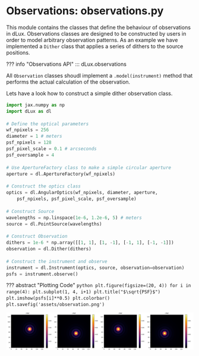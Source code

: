 # Observations: observations.py

This module contains the classes that define the behaviour of observations in dLux. Observations classes are designed to be constructed by users in order to model arbitrary observation patterns. As an example we have implemented a `Dither` class that applies a series of dithers to the source positions.

??? info "Observations API"
    ::: dLux.observations

All `Observation` classes shoudl implement a `.model(instrument)` method that performs the actual calculation of the observation.

Lets have a look how to construct a simple dither observation class.

```python
import jax.numpy as np
import dLux as dl

# Define the optical parameters
wf_npixels = 256
diameter = 1 # meters
psf_npixels = 128
psf_pixel_scale = 0.1 # arcseconds
psf_oversample = 4

# Use ApertureFactory class to make a simple circular aperture
aperture = dl.ApertureFactory(wf_npixels)

# Construct the optics class
optics = dl.AngularOptics(wf_npixels, diameter, aperture, 
    psf_npixels, psf_pixel_scale, psf_oversample)

# Construct Source
wavelengths = np.linspace(1e-6, 1.2e-6, 5) # meters
source = dl.PointSource(wavelengths)

# Construct Observation
dithers = 1e-6 * np.array([[1, 1], [1, -1], [-1, 1], [-1, -1]])
observation = dl.Dither(dithers)

# Construct the instrument and observe
instrument = dl.Instrument(optics, source, observation=observation)
psfs = instrument.observe()
```

??? abstract "Plotting Code"
    ```python
    plt.figure(figsize=(20, 4))
    for i in range(4):
        plt.subplot(1, 4, i+1)
        plt.title("$\sqrt{PSF}$")
        plt.imshow(psfs[i]**0.5)
        plt.colorbar()
    plt.savefig('assets/observation.png')
    ```

![observation](../assets/observation.png)

<!-- # Observations

The observations class is designed to give users complete control over how the instrument is modelled. It is designed to be used in conjunction with the `Instrument` class and stored as one of its class attributes. There is one main class `AbstractObservation` that is designed to be subclassed. Users can create custom observations by inheriting from `AbstractObservation` and implementing the `observe` method. Lets take a look at an example observation class. Lets say we wanted to model the response of some instrument over two different band-passes. We could do this by creating a custom observation class:

```python
import dLux as dl
from jax import Array, numpy as np

class TwoFilterObservation(dl.AbstractObservation):
    filter1 : Array
    filter2 : Array

    def __init__(self, filter1, filter2):
        """Constructs the observation class"""
        super().__init__(name='TwoFilterObservation')
        self.filter1 = np.asarray(filter1, dtype=float)
        self.filter2 = np.asarray(filter2, dtype=float)

    def observe(self, instrument):
        """Models the instrument over two different band-passes"""

        # Model first PSF
        instrument = instrument.set('PointSource.wavelengths', self.filter1)
        psf1 = instrument.model()

        # Model second PSF
        instrument = instrument.set('PointSource.wavelengths', self.filter2)
        psf2 = instrument.model()

        return psf1, psf2

filter1 = 1e-6 * np.linspace(1., 1.5, 10)
filter2 = 1e-6 * np.linspace(1.5, 2., 10)
observation = TwoFilterObservation(filter1, filter2)
```

We then load this into the instrument class:

```python
# Define the parameters of the optical system
aperture_diameter = 1.0  # meters
pixel_scale       = 2e-7 # Radians per pixel of the detector
aperture_npixels  = 256  # Number of pixels representing the wavefront
detector_npixels  = 64   # Number of pixels in the detector

# Define a simple optical system
layers = [
    dl.CreateWavefront(aperture_npixels, aperture_diameter),
    dl.ApertureFactory(aperture_npixels, name='Aperture'),
    dl.NormaliseWavefront(),
    dl.AngularMFT(detector_npixels, pixel_scale, name='Propagator'),
]

# Create the Optics object
optics = dl.Optics(layers)

# Create a Point Source
source = dl.PointSource(wavelengths=filter1)

# Create the Telescope object
telescope = dl.Instrument(optics, source, observation=observation)

# Models the two PSFs
psf1, psf2 = telescope.observe()
```

??? abstract "Plotting code"
    ```python
    import matplotlib.pyplot as plt

    plt.figure(figsize=(10, 4))
    plt.subplot(1, 2, 1)
    plt.title("Filter 1")
    plt.imshow(psf1)
    plt.colorbar()

    plt.subplot(1, 2, 2)
    plt.title("Filter 2")
    plt.imshow(psf2)
    plt.colorbar()
    plt.tight_layout()
    plt.savefig("assets/observation.png")
    ```

![Observation](../assets/observation.png)

This is a relatively simple example, but shows the flexibilty that can be gained with this class! It can also be used to remove redunancies in calcualtions. Say you wanted to model multiple sources through the same instrument that are separated by a large on-sky angle that still fall on detector, rather than model the full array we can model only the regions that we care about in order to save a lot of redundant compute!

!!! tip "Acessing Parameters"
    The `AbstractObservation` class has a built in `__getattr__` class that allows for its parameters to be accessed from high level classes like `Instrument`. That means if we wanted to access the `filter1` parameter we could do so like this:
    
    ```python
    filt = telescope.filter1
    ```

    As opposed to the longer:

    ```python
    filt = telescope.observation.filter1
    ```

## Abstract Observation

The base class that all user-created observations should inherit from.

??? info "Abstract Observation API"
    ::: dLux.observations.AbstractObservation

## Dither

A simple dither observation class that models the instrument over a grid of relative pointings.

??? info "Dither API"
    ::: dLux.observations.Dither -->